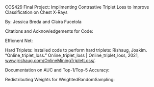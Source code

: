 COS429 Final Project: Implimenting Contrastive Triplet Loss to Improve Classification on Chest X-Rays

By: Jessica Breda and Claira Fucetola


Citations and Acknowledgements for Code:

Efficnent Net: 

Hard Triplets: Installed code to perform hard triplets: Rishaug, Joakim. “Online_triplet_loss.” Online_triplet_loss | Online_triplet_loss, 2021, www.jrishaug.com/OnlineMiningTripletLoss/. 

Documentation on AUC and Top-1/Top-5 Accuracy:

Redistributing Weights for WeightedRandomSampling: 
